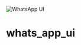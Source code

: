 ![WhatsApp UI](https://user-images.githubusercontent.com/124343246/226333591-11be4260-ca51-4cb2-bc2f-8c0ae1981f46.png)
# whats_app_ui
